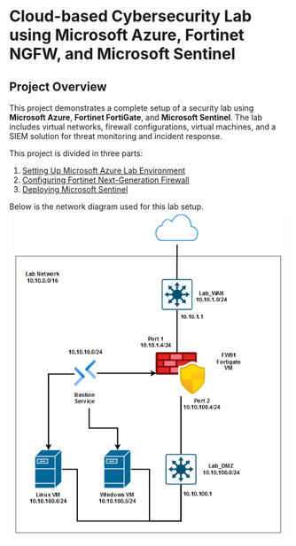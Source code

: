# Cloud-based Cybersecurity Lab using Microsoft Azure, Fortinet NGFW, and Microsoft Sentinel

## Project Overview
This project demonstrates a complete setup of a security lab using **Microsoft Azure**, **Fortinet FortiGate**, and **Microsoft Sentinel**. The lab includes virtual networks, firewall configurations, virtual machines, and a SIEM solution for threat monitoring and incident response.

This project is divided in three parts:
1. [Setting Up Microsoft Azure Lab Environment](./Azure/README.md)
2. [Configuring Fortinet Next-Generation Firewall](./Fortinet-Firewall/README.md)
3. [Deploying Microsoft Sentinel](./Sentinel-Deployment/README.md)

Below is the network diagram used for this lab setup.  
![Network Diagram](images/network-diagram.png)  
